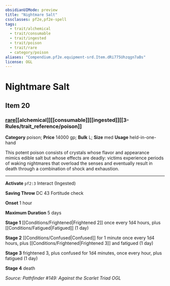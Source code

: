 ```yaml
---
obsidianUIMode: preview
title: "Nightmare Salt"
cssclasses: pf2e,pf2e-spell
tags:
  - trait/alchemical
  - trait/consumable
  - trait/ingested
  - trait/poison
  - trait/rare
  - category/poison
aliases: "Compendium.pf2e.equipment-srd.Item.dRi775Uhzqgn7aBs"
license: OGL
---
```

# Nightmare Salt
## Item 20
### [rare](rare "Rare Rarity Trait")[[alchemical]][[consumable]][[ingested]][[3-Rules/trait_reference/poison]]

**Category** poison; 
**Price** 14000 gp; 
**Bulk** L; **Size** med
**Usage** held-in-one-hand

This potent poison consists of crystals whose flavor and appearance mimics edible salt but whose effects are deadly: victims experience periods of waking nightmares that overload the senses and eventually result in death through a combination of shock and exhaustion.

* * *

**Activate** `pf2:3` Interact (Ingested)

**Saving Throw** DC 43 Fortitude check

**Onset** 1 hour

**Maximum Duration** 5 days

**Stage 1** [[Conditions/Frightened|Frightened 2]] once every 1d4 hours, plus [[Conditions/Fatigued|Fatigued]] (1 day)

**Stage 2** [[Conditions/Confused|Confused]] for 1 minute once every 1d4 hours, plus [[Conditions/Frightened|Frightened 3]] and fatigued (1 day)

**Stage 3** frightened 3, plus confused for 1d4 minutes, once every hour, plus fatigued (1 day)

**Stage 4** death

*Source: Pathfinder #149: Against the Scarlet Triad*
*OGL*